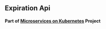 ## Expiration Api

#### Part of [Microservices on Kubernetes](https://github.com/jym272/ticketing) Project
